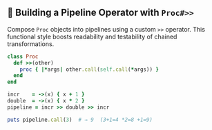 ## 🔮 Building a Pipeline Operator with `Proc#>>`

Compose `Proc` objects into pipelines using a custom `>>` operator. This functional style boosts readability and testability of chained transformations.

```ruby
class Proc
  def >>(other)
    proc { |*args| other.call(self.call(*args)) }
  end
end

incr    = ->(x) { x + 1 }
double  = ->(x) { x * 2 }
pipeline = incr >> double >> incr

puts pipeline.call(3)  # ⇒ 9  (3+1=4 *2=8 +1=9)
```